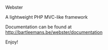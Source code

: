 Webster

A lightweight PHP MVC-like framework

Documentation can be found at http://bartleemans.be/webster/documentation

Enjoy!
